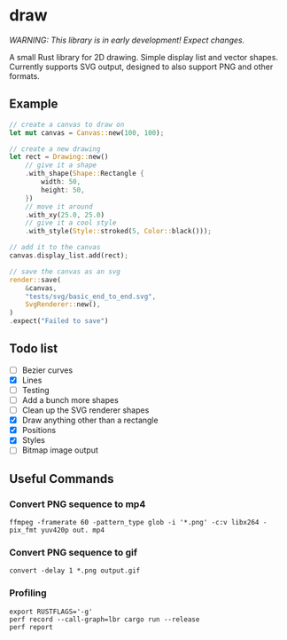 # draw
*WARNING: This library is in early development! Expect changes.*

A small Rust library for 2D drawing. 
Simple display list and vector shapes. 
Currently supports SVG output, designed to also support PNG and other formats.

## Example
```rust
// create a canvas to draw on
let mut canvas = Canvas::new(100, 100);

// create a new drawing
let rect = Drawing::new()
    // give it a shape
    .with_shape(Shape::Rectangle {
        width: 50,
        height: 50,
    })
    // move it around
    .with_xy(25.0, 25.0)
    // give it a cool style
    .with_style(Style::stroked(5, Color::black()));

// add it to the canvas
canvas.display_list.add(rect);

// save the canvas as an svg
render::save(
    &canvas,
    "tests/svg/basic_end_to_end.svg",
    SvgRenderer::new(),
)
.expect("Failed to save")
```

## Todo list
- [ ] Bezier curves
- [x] Lines
- [ ] Testing
- [ ] Add a bunch more shapes
- [ ] Clean up the SVG renderer shapes
- [x] Draw anything other than a rectangle
- [x] Positions
- [x] Styles 
- [ ] Bitmap image output

## Useful Commands

### Convert PNG sequence to mp4
```
ffmpeg -framerate 60 -pattern_type glob -i '*.png' -c:v libx264 -pix_fmt yuv420p out. mp4
```
### Convert PNG sequence to gif
```
convert -delay 1 *.png output.gif
```
### Profiling
```
export RUSTFLAGS='-g'
perf record --call-graph=lbr cargo run --release
perf report
```